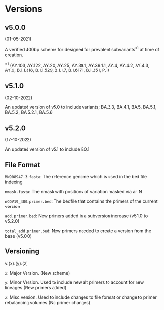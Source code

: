 # Versions
## v5.0.0
(01-05-2021)

A verified 400bp scheme for designed for prevalent subvariants<sup>*1</sup> at time of creation. 

<sup>*1</sup>
(AY.103, AY.122, AY.20, AY.25, AY.39.1, AY.39.1.1, AY.4, AY.4.2, AY.4.3, AY.9, B.1.1.318, B.1.1.529, B.1.1.7, B.1.617.1, B.1.351, P.1)

## v5.1.0

(02-10-2022)

An updated version of v5.0 to include variants; BA.2.3, BA.4.1, BA.5, BA.5.1, BA.5.2, BA.5.2.1, BA.5.6

## v5.2.0

(17-10-2022)

An updated version of v5.1 to include BQ.1




## File Format
```MN908947.3.fasta```: The reference genome which is used in the bed file indexing

```nmask.fasta```:  The nmask with positions of variation masked via an N

```nCOV19_400.primer.bed```:  The bedfile that contains the primers of the current version

```add.primer.bed```: New primers added in a subversion increase (v5.1.0 to v5.2.0)

```total_add.primer.bed```: New primers needed to create a version from the base (v5.0.0)

## Versioning

v.(x).(y).(z)

```x```:  Major Version. (New scheme)

```y```:  Minor Version. Used to include new alt primers to account for new lineages (New primers added)

```z```:  Misc version. Used to include changes to file format or change to primer rebalancing volumes (No primer changes)



